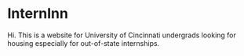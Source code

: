 # InternInn
Hi. This is a website for University of Cincinnati undergrads looking for housing especially for out-of-state internships. 
